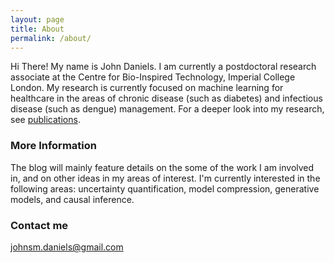 ```yaml
---
layout: page
title: About
permalink: /about/
---
```


Hi There! My name is John Daniels. I am currently a postdoctoral research associate at the Centre for Bio-Inspired Technology, Imperial College London. My research is currently focused on machine learning for healthcare in the areas of chronic disease (such as diabetes) and infectious disease (such as dengue) management. For a deeper look into my research, see [publications](https://scholar.google.com/citations?hl=en&user=TGzM-T8AAAAJ).

### More Information
The blog will mainly feature details on the some of the work I am involved in, and on other ideas in my areas of interest. I'm currently interested in the following areas: uncertainty quantification, model compression, generative models, and causal inference.  

### Contact me 
[johnsm.daniels@gmail.com](mailto:johnsm.daniels@gmail.com)



